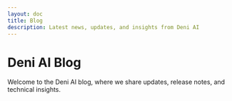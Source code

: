 ```yaml
---
layout: doc
title: Blog
description: Latest news, updates, and insights from Deni AI
---
```


# Deni AI Blog

Welcome to the Deni AI blog, where we share updates, release notes, and technical insights.

<script setup>
import { data as posts } from './posts.data.js'
</script>

<BlogPostList :posts="posts" />